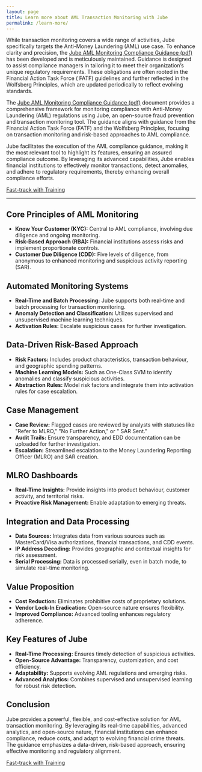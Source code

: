 ```yaml
---
layout: page
title: Learn more about AML Transaction Monitoring with Jube
permalink: /learn-more/
---
```


While transaction monitoring covers a wide range of activities, Jube specifically targets the Anti-Money Laundering (AML)
use case. To enhance clarity and precision,
the [Jube AML Monitoring Compliance Guidance (pdf)](https://jube.io/JubeAMLMonitoringComplianceGuidance.pdf) has been
developed and is
meticulously maintained. Guidance is designed to assist compliance managers in tailoring it to meet their
organization’s unique regulatory requirements. These obligations are often rooted in the Financial Action Task Force (
FATF) guidelines and further reflected in the Wolfsberg Principles, which are updated periodically to reflect evolving
standards.

The [Jube AML Monitoring Compliance Guidance (pdf)](https://jube.io/JubeAMLMonitoringComplianceGuidance.pdf) document provides a comprehensive framework for
monitoring
compliance with Anti-Money Laundering (AML) regulations using Jube, an open-source fraud prevention and transaction
monitoring tool. The guidance aligns with guidance from the
Financial Action Task Force (FATF) and the Wolfsberg Principles, focusing on transaction monitoring and risk-based
approaches to AML compliance.

Jube facilitates the execution of the AML compliance guidance, making it the most relevant tool to highlight its
features, ensuring an assured compliance outcome. By leveraging its advanced capabilities, Jube enables financial
institutions to effectively monitor transactions, detect anomalies, and adhere to regulatory requirements, thereby
enhancing overall compliance efforts.

<div class="hero__subscribe">
  <a href="/training" class="button button--primary section-button">Fast-track with Training</a>
</div>

---

## Core Principles of AML Monitoring

- **Know Your Customer (KYC):** Central to AML compliance, involving due diligence and ongoing monitoring.
- **Risk-Based Approach (RBA):** Financial institutions assess risks and implement proportionate controls.
- **Customer Due Diligence (CDD):** Five levels of diligence, from anonymous to enhanced monitoring and suspicious
  activity reporting (SAR).

## Automated Monitoring Systems

- **Real-Time and Batch Processing:** Jube supports both real-time and batch processing for transaction monitoring.
- **Anomaly Detection and Classification:** Utilizes supervised and unsupervised machine learning techniques.
- **Activation Rules:** Escalate suspicious cases for further investigation.

## Data-Driven Risk-Based Approach

- **Risk Factors:** Includes product characteristics, transaction behaviour, and geographic spending patterns.
- **Machine Learning Models:** Such as One-Class SVM to identify anomalies and classify suspicious activities.
- **Abstraction Rules:** Model risk factors and integrate them into activation rules for case escalation.

## Case Management

- **Case Review:** Flagged cases are reviewed by analysts with statuses like "Refer to MLRO," "No Further Action," or "
  SAR Sent."
- **Audit Trails:** Ensure transparency, and EDD documentation can be uploaded for further investigation.
- **Escalation:** Streamlined escalation to the Money Laundering Reporting Officer (MLRO) and SAR creation.

## MLRO Dashboards

- **Real-Time Insights:** Provide insights into product behaviour, customer activity, and territorial risks.
- **Proactive Risk Management:** Enable adaptation to emerging threats.

## Integration and Data Processing

- **Data Sources:** Integrates data from various sources such as MasterCard/Visa authorizations, financial transactions,
  and CDD events.
- **IP Address Decoding:** Provides geographic and contextual insights for risk assessment.
- **Serial Processing:** Data is processed serially, even in batch mode, to simulate real-time monitoring.

## Value Proposition

- **Cost Reduction:** Eliminates prohibitive costs of proprietary solutions.
- **Vendor Lock-In Eradication:** Open-source nature ensures flexibility.
- **Improved Compliance:** Advanced tooling enhances regulatory adherence.

## Key Features of Jube

- **Real-Time Processing:** Ensures timely detection of suspicious activities.
- **Open-Source Advantage:** Transparency, customization, and cost efficiency.
- **Adaptability:** Supports evolving AML regulations and emerging risks.
- **Advanced Analytics:** Combines supervised and unsupervised learning for robust risk detection.

## Conclusion

Jube provides a powerful, flexible, and cost-effective solution for AML transaction monitoring. By leveraging its
real-time capabilities, advanced analytics, and open-source nature, financial institutions can enhance compliance,
reduce costs, and adapt to evolving financial crime threats. The guidance emphasizes a data-driven, risk-based
approach, ensuring effective monitoring and regulatory alignment.

<div class="hero__subscribe">
  <a href="/training" class="button button--primary section-button">Fast-track with Training</a>
</div>